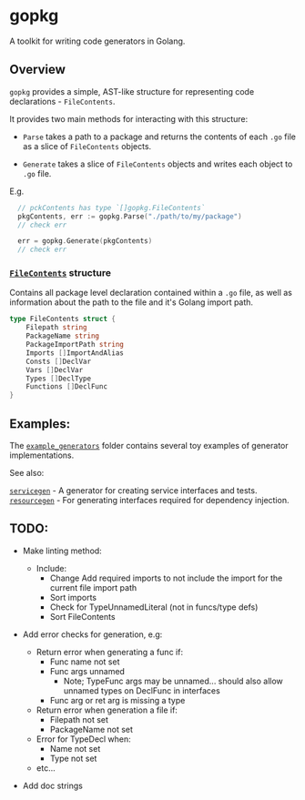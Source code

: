 gopkg
=====

A toolkit for writing code generators in Golang.

## Overview

`gopkg` provides a simple, AST-like structure for representing code declarations - `FileContents`.

It provides two main methods for interacting with this structure:

* `Parse` takes a path to a package and returns the contents of each `.go` file as a slice of `FileContents` objects.

* `Generate` takes a slice of `FileContents` objects and writes each object to `.go` file.

E.g.
```go
  // pckContents has type `[]gopkg.FileContents`
  pkgContents, err := gopkg.Parse("./path/to/my/package")
  // check err

  err = gopkg.Generate(pkgContents)
  // check err
```

### [`FileContents`](https://github.com/thecodedproject/gopkg/blob/main/types.go#L7) structure

Contains all package level declaration contained within a `.go` file, as well as information about the path to the file and it's Golang import path.

```go
type FileContents struct {
	Filepath string
	PackageName string
	PackageImportPath string
	Imports []ImportAndAlias
	Consts []DeclVar
	Vars []DeclVar
	Types []DeclType
	Functions []DeclFunc
}
```

## Examples:

The [`example_generators`](https://github.com/thecodedproject/gopkg/tree/main/example_generators) folder contains several toy examples of generator implementations.

See also:

[`servicegen`](https://github.com/thecodedproject/servicegen`) - A generator for creating service interfaces and tests.
[`resourcegen`](https://github.com/thecodedproject/servicegen) - For generating interfaces required for dependency injection.


## TODO:

* Make linting method:

  * Include:
    * Change Add required imports to not include the import for the current file import path
    * Sort imports
    * Check for TypeUnnamedLiteral (not in funcs/type defs)
    * Sort FileContents

* Add error checks for generation, e.g:

  * Return error when generating a func if:
    * Func name not set
    * Func args unnamed
      * Note; TypeFunc args may be unnamed... should also allow unnamed types on DeclFunc in interfaces
    * Func arg or ret arg is missing a type
  * Return error when generation a file if:
    * Filepath not set
    * PackageName not set
  * Error for TypeDecl when:
    * Name not set
    * Type not set
  * etc...

* Add doc strings


